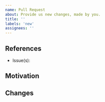 ```yaml
---
name: Pull Request
about: Provide us new changes, made by you.
title: ''
labels: 'new'
assignees: ''
---
```


## References
* Issue(s): <!-- e.g. #123 -->  

## Motivation
<!-- Please shortly describe your motivation to create this PR. -->

## Changes
<!-- Please describe all relevant changes of this PR. -->

